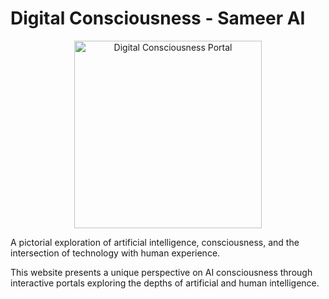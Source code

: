 # Digital Consciousness - Sameer AI

<div align="center">
  <img src="https://github.com/sameer-goel/sameerai/blob/main/assets/icons/main-portal-entry.gif" alt="Digital Consciousness Portal" width="300"/>
</div>

A pictorial exploration of artificial intelligence, consciousness, and the intersection of technology with human experience.

This website presents a unique perspective on AI consciousness through interactive portals exploring the depths of artificial and human intelligence.
